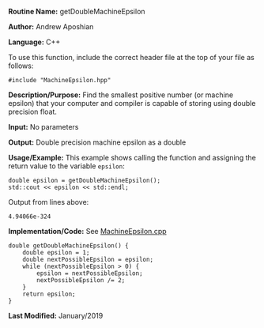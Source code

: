 **Routine Name:** getDoubleMachineEpsilon

**Author:** Andrew Aposhian

**Language:** C++

To use this function, include the correct header file at the top of your file as follows:
```
#include "MachineEpsilon.hpp"
```

**Description/Purpose:** Find the smallest positive number (or machine epsilon) that your computer and compiler is capable of storing using double precision float.

**Input:** No parameters

**Output:** Double precision machine epsilon as a double

**Usage/Example:** This example shows calling the function and assigning the return value to the variable `epsilon`:
```
double epsilon = getDoubleMachineEpsilon();
std::cout << epsilon << std::endl;
```

Output from lines above:
```
4.94066e-324
```

**Implementation/Code:**
See [MachineEpsilon.cpp](../src/lib/MachineEpsilon.cpp)
```
double getDoubleMachineEpsilon() {
    double epsilon = 1;
    double nextPossibleEpsilon = epsilon;
    while (nextPossibleEpsilon > 0) {
        epsilon = nextPossibleEpsilon;
        nextPossibleEpsilon /= 2;
    }
    return epsilon;
}
```

**Last Modified:** January/2019
